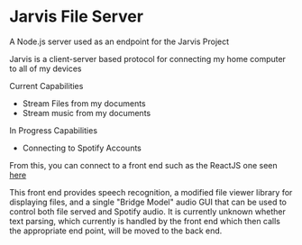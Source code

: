 # Jarvis File Server

A Node.js server used as an endpoint for the Jarvis Project

Jarvis is a client-server based protocol for connecting my home computer to all of my devices

Current Capabilities
* Stream Files from my documents
* Stream music from my documents

In Progress Capabilities
* Connecting to Spotify Accounts

From this, you can connect to a front end such as the ReactJS one seen [here](https://github.com/djh329/Jarvis_Mark_6)

This front end provides speech recognition, a modified file viewer library for displaying files,
and a single "Bridge Model" audio GUI that can be used to control both file served and Spotify audio.
It is currently unknown whether text parsing, which currently is handled by the front end which then
calls the appropriate end point, will be moved to the back end.

